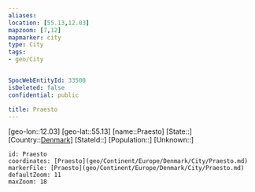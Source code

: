 ```yaml
---
aliases: 
location: [55.13,12.03]
mapzoom: [7,12] 
mapmarker: city 
type: City
tags:
- geo/City


SpocWebEntityId: 33500
isDeleted: false
confidential: public

title: Praesto
---
```

[geo-lon::12.03]
[geo-lat::55.13]
[name::Praesto]
[State::]
[Country::[Denmark](geo/Continent/Europe/Denmark.md)]
[StateId::]
[Population::]
[Unknown::]


```leaflet
id: Praesto
coordinates: [Praesto](geo/Continent/Europe/Denmark/City/Praesto.md)
markerFile: [Praesto](geo/Continent/Europe/Denmark/City/Praesto.md)
defaultZoom: 11 
maxZoom: 18
```


